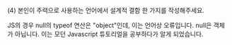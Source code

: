(4) 본인이 주력으로 사용하는 언어에서 설계적 결함 한 가지를 작성해주세요.

JS의 경우 null의 typeof 연산은 "object"인데, 이는 언어상 오류입니다. null은 객체가 아닙니다.
이는 모던 Javascript 튜토리얼을 공부하다가 알게 되었습니다.

